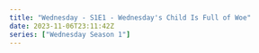 ```yaml
---
title: "Wednesday - S1E1 - Wednesday's Child Is Full of Woe"
date: 2023-11-06T23:11:42Z
series: ["Wednesday Season 1"]
---
```



<mux-player stream-type="on-demand"
  src="https://kp3d-my.sharepoint.com/personal/ryoo_kp3d_onmicrosoft_com/_layouts/15/download.aspx?share=EUk_f-PtoKZAvvbNPFHpOY8B8B9AQUenpY-qXGrpneovHA" prefer-playback="mse" controls>
  </mux-player>
  
  
  <script src="https://cdn.jsdelivr.net/npm/@mux/mux-player"></script>
  
 <script type="application/ld+json">
 {
  "@context": "https://schema.org/",
  "@type": "VideoObject",
  "name": "Wednesday - S1E1 - Wednesday's Child Is Full of Woe",
  "contentUrl": "https://stream.mux.com/IiU6ZsO3eYKDjexuqzRKDPbDM7Ebh8yLzKnfwA2q5e4.m3u8",
  "thumbnailUrl": "https://www.themoviedb.org/t/p/original/Ah1bTTgIi5iqaEe9S3czK0vM0PT.jpg?width=314&fit_mode=preserve&time=25",
  "uploadDate": "2023-11-06T23:11:42Z",
}

</script>




